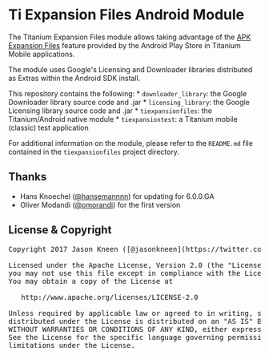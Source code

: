 # Ti Expansion Files Android Module

The Titanium Expansion Files module allows taking advantage of the [APK Expansion Files](http://developer.android.com/google/play/expansion-files.html) feature provided by the Android Play Store in Titanium Mobile applications.

The module uses Google's Licensing and Downloader libraries distributed as Extras within the Android SDK install.

This repository contains the following:
    * `downloader_library`: the Google Downloader library source code and .jar
    * `licensing_library`: the Google Licensing library source code and .jar
    * `tiexpansionfiles`: the Titanium/Android native module
    * `tiexpansiontest`: a Titanium mobile (classic) test application

For additional information on the module, please refer to the `README.md` file contained in the `tiexpansionfiles` project directory.

## Thanks

- Hans Knoechel ([@hansemannnn](https://twitter.com/hansemannnn)) for updating for 6.0.0.GA
- Oliver Modandi ([@omorandi](https://twitter.com/olivier_morandi)) for the first version

## License & Copyright

<pre>
Copyright 2017 Jason Kneen ([@jasonkneen](https://twitter.com/jasonkneen))

Licensed under the Apache License, Version 2.0 (the "License");
you may not use this file except in compliance with the License.
You may obtain a copy of the License at

   http://www.apache.org/licenses/LICENSE-2.0

Unless required by applicable law or agreed to in writing, software
distributed under the License is distributed on an "AS IS" BASIS,
WITHOUT WARRANTIES OR CONDITIONS OF ANY KIND, either express or implied.
See the License for the specific language governing permissions and
limitations under the License.
</pre>



